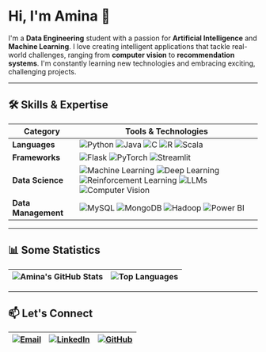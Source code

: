# Hi, I'm Amina 👋

I'm a **Data Engineering** student with a passion for **Artificial Intelligence** and **Machine Learning**. I love creating intelligent applications that tackle real-world challenges, ranging from **computer vision** to **recommendation systems**. I'm constantly learning new technologies and embracing exciting, challenging projects.

---

## 🛠️ Skills & Expertise

| **Category**        | **Tools & Technologies**                                                                 |
|---------------------|-------------------------------------------------------------------------------------------|
| **Languages**       | ![Python](https://img.shields.io/badge/-Python-333333?style=flat&logo=python) ![Java](https://img.shields.io/badge/-Java-333333?style=flat&logo=java) ![C](https://img.shields.io/badge/-C-333333?style=flat&logo=c) ![R](https://img.shields.io/badge/-R-333333?style=flat&logo=r) ![Scala](https://img.shields.io/badge/-Scala-333333?style=flat&logo=scala) |
| **Frameworks**      | ![Flask](https://img.shields.io/badge/-Flask-333333?style=flat&logo=flask) ![PyTorch](https://img.shields.io/badge/-PyTorch-333333?style=flat&logo=pytorch) ![Streamlit](https://img.shields.io/badge/-Streamlit-333333?style=flat&logo=streamlit) |
| **Data Science**    | ![Machine Learning](https://img.shields.io/badge/-Machine%20Learning-333333) ![Deep Learning](https://img.shields.io/badge/-Deep%20Learning-333333) ![Reinforcement Learning](https://img.shields.io/badge/-Reinforcement%20Learning-333333) ![LLMs](https://img.shields.io/badge/-LLMs-333333) ![Computer Vision](https://img.shields.io/badge/-Computer%20Vision-333333) |
| **Data Management** | ![MySQL](https://img.shields.io/badge/-MySQL-333333?style=flat&logo=mysql) ![MongoDB](https://img.shields.io/badge/-MongoDB-333333?style=flat&logo=mongodb) ![Hadoop](https://img.shields.io/badge/-Hadoop-333333?style=flat&logo=apache-hadoop) ![Power BI](https://img.shields.io/badge/-Power%20BI-333333?style=flat&logo=powerbi) |

---

## 📊 Some Statistics

| ![Amina's GitHub Stats](https://github-readme-stats.vercel.app/api?username=AminaChaa&show_icons=true&theme=radical) | ![Top Languages](https://github-readme-stats.vercel.app/api/top-langs/?username=AminaChaa&layout=compact&theme=radical) |
|----------------------------------------------------------------------------------------------------------------------|--------------------------------------------------------------------------------------------------------------------------|

---

## 📫 Let's Connect

| [![Email](https://img.shields.io/badge/-Email-blue?style=flat&logo=gmail)](mailto:aminachaabene.ac@gmail.com) | [![LinkedIn](https://img.shields.io/badge/-LinkedIn-blue?style=flat&logo=linkedin)](https://www.linkedin.com/in/amina-chaaben) | [![GitHub](https://img.shields.io/badge/-GitHub-black?style=flat&logo=github)](https://github.com/AminaChaa) |
|--------------------------------------------------------------------------------------------------------------|--------------------------------------------------------------------------------------------------------------------------------|----------------------------------------------------------------------------------------------------------------|
